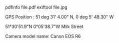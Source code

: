 pdfinfo file.pdf
exiftool file.jpg

GPS Position : 51 deg 31' 4.00" N, 0 deg 5' 48.30" W

51°30'51.9"N 0°05'38.7"W
Milk Street

Camera model name: Canon EOS R6